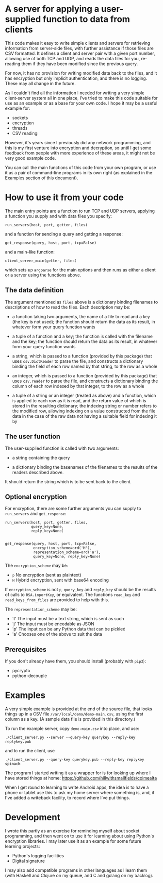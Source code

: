 A server for applying a user-supplied function to data from clients
===================================================================

This code makes it easy to write simple clients and servers for
retrieving information from server-side files, with further assistance
if those files are CSV formatted.  It defines a client and server pair
with a given port number, allowing use of both TCP and UDP, and reads
the data files for you, re-reading them if they have been modified
since the previous query.

For now, it has no provision for writing modified data back to the
files, and it has encryption but only implicit authentication, and
there is no logging.  These may all change in the future.

As I couldn't find all the information I needed for writing a very
simple client-server system all in one place, I've tried to make this
code suitable for use as an example or as a base for your own code.  I
hope it may be a useful example for:

  - sockets
  - encryption
  - threads
  - CSV reading

However, it's years since I previously did any network programming,
and this is my first venture into encryption and decryption, so until
I get some feedback from people with more experience of these areas,
it might not be very good example code.

You can call the main functions of this code from your own program, or use it as a pair of command-line programs in its own right (as explained in the Examples section of this document).

How to use it from your code
============================

The main entry points are a function to run TCP and UDP servers,
applying a function you supply and with data files you specify:

    run_servers(host, port, getter, files)

and a function for sending a query and getting a response:

    get_response(query, host, port, tcp=False)

and a main-like function:

    client_server_main(getter, files)

which sets up `argparse` for the main options and then runs as either
a client or a server using the functions above.

The data definition
-------------------

The argument mentioned as `files` above is a dictionary binding
filenames to descriptions of how to read the files.  Each description
may be:

 * a function taking two arguments, the name of a file to read and a
   key (the key is not used); the function should return the data as
   its result, in whatever form your query function wants

 * a tuple of a function and a key; the function is called with the
   filename and the key; the function should return the data as
   its result, in whatever form your query function wants

 * a string, which is passed to a function (provided by this package)
   that uses `csv.DictReader` to parse the file, and constructs a
   dictionary binding the field of each row named by that string, to
   the row as a whole

 * an integer, which is passed to a function (provided by this
   package) that uses `csv.reader` to parse the file, and constructs a
   dictionary binding the column of each row indexed by that integer,
   to the row as a whole

 * a tuple of a string or an integer (treated as above) and a
   function, which is applied to each row as it is read, and the
   return value of which is stored in the resulting dictionary;
   the indexing string or number refers to the modified row,
   allowing indexing on a value constructed from the file data in
   the case of the raw data not having a suitable field for
   indexing it by

The user function
-----------------

The user-supplied function is called with two arguments:

 * a string containing the query

 * a dictionary binding the basenames of the filenames to the results
   of the readers described above.
   
It should return the string which is to be sent back to the client.

Optional encryption
-------------------

For encryption, there are some further arguments you can supply to
`run_servers` and `get_response`:

    run_servers(host, port, getter, files,
                query_key=None,
                reply_key=None)


    get_response(query, host, port, tcp=False,
                 encryption_scheme=ord('H'),
                 representation_scheme=ord('a'),
                 query_key=None, reply_key=None)

The `encryption_scheme` may be:

  - `p` No encryption (sent as plaintext)
  - `H` Hybrid encryption, sent with base64 encoding
  
If `encryption_scheme` is not `p`, `query_key` and `reply_key` should
be the results of calls to `RSA.importKey`, or equivalent.  The
functions `read_key` and `read_keys_from_files` are provided to help
with this.

The `representation_scheme` may be:

  - 't' The input must be a text string, which is sent as such
  - 'j' The input must be encodable as JSON
  - 'p' The input can be any Python data that can be pickled
  - 'a' Chooses one of the above to suit the data

Prerequisites
-------------

If you don't already have them, you should install (probably with
`pip3`):

  - pycrypto
  - python-decouple

Examples
========

A very simple example is provided at the end of the source file, that
looks things up in a CSV file `/var/local/demo/demo-main.csv`, using
the first column as a key.  (A sample data file is provided in this
directory.)

To run the example server, copy `demo-main.csv` into place, and use:

    ./client_server.py --server --query-key querykey --reply-key replykey.pub

and to run the client, use

    ./client_server.py --query-key querykey.pub --reply-key replykey spinach

The program I started writing it as a wrapper for is for looking up
where I have stored things at home:
https://github.com/hillwithsmallfields/coimealta

When I get round to learning to write Android apps, the idea is to
have a phone or tablet use this to ask my home server where something
is, and, if I've added a writeback facility, to record where I've put
things.

Development
===========

I wrote this partly as an exercise for reminding myself about socket
programming, and then went on to use it for learning about using
Python's encryption libraries.  I may later use it as an example for
some future learning projects:

 * Python's logging facilities
 * Digital signature
 
 I may also add compatible programs in other languages as I learn them (with Haskell and Clojure on my queue, and C and golang on my backlog).
